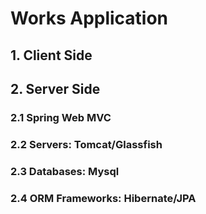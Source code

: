 # Works Application
## 1. Client Side
## 2. Server Side
### 2.1 Spring Web MVC
### 2.2 Servers: Tomcat/Glassfish
### 2.3 Databases: Mysql
### 2.4 ORM Frameworks: Hibernate/JPA

